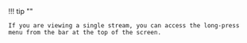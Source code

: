 !!! tip ""

    If you are viewing a single stream, you can access the long-press
    menu from the bar at the top of the screen.
